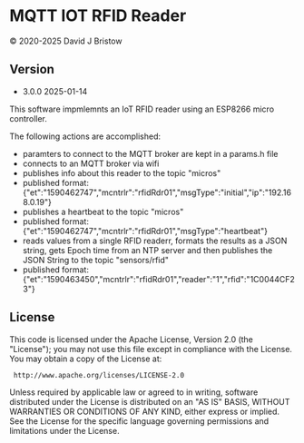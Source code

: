 # MQTT IOT RFID Reader

&copy; 2020-2025 David J Bristow

## Version

* 3.0.0 2025-01-14

This software impmlemnts an IoT RFID reader using an ESP8266 micro controller.

The following actions are accomplished:

* paramters to connect to the MQTT broker are kept in a params.h file
* connects to an MQTT broker via wifi
* publishes info about this reader to the topic "micros"
* published format: {"et":"1590462747","mcntrlr":"rfidRdr01","msgType":"initial","ip":"192.168.0.19"}
* publishes a heartbeat to the topic "micros"
* published format: {"et":"1590462747","mcntrlr":"rfidRdr01","msgType":"heartbeat"}
* reads values from a single RFID readerr, formats the results as a JSON string, gets Epoch time from an NTP server and then publishes the JSON String to the topic "sensors/rfid"
* published format: {"et":"1590463450","mcntrlr":"rfidRdr01","reader":"1","rfid":"1C0044CF23"}

## License

   This code  is licensed under the Apache License, Version 2.0 (the "License");
   you may not use this file except in compliance with the License.
   You may obtain a copy of the License at:

     http://www.apache.org/licenses/LICENSE-2.0

   Unless required by applicable law or agreed to in writing, software distributed under the License
   is distributed on an "AS IS" BASIS, WITHOUT WARRANTIES OR CONDITIONS OF ANY KIND, either express
   or implied. See the License for the specific language governing permissions and limitations under
   the License.
